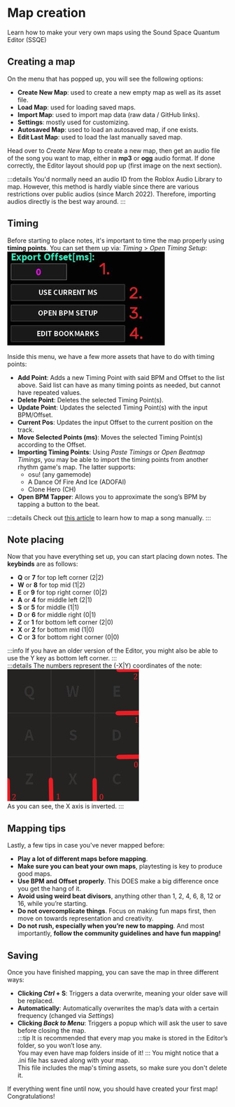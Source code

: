# Map creation
Learn how to make your very own maps using the Sound Space Quantum Editor (SSQE)

## Creating a map
On the menu that has popped up, you will see the following options:

- __Create New Map__: used to create a new empty map as well as its asset file.
- __Load Map__: used for loading saved maps.
- __Import Map__: used to import map data (raw data / GitHub links).
- __Settings__: mostly used for customizing.
- __Autosaved Map__: used to load an autosaved map, if one exists.
- __Edit Last Map__: used to load the last manually saved map.

Head over to _Create New Map_ to create a new map, then get an audio file of the song you want to map, either in __mp3__ or __ogg__ audio format.
If done correctly, the Editor layout should pop up (first image on the next section).

:::details
You'd normally need an audio ID from the Roblox Audio Library to map. However, this method is hardly viable since there are various restrictions over public audios (since March 2022).
Therefore, importing audios directly is the best way around.
:::

## Timing
Before starting to place notes, it's important to time the map properly using **timing points**. You can set them up via: _Timing_ > _Open Timing Setup_:  
![TimingSetup](../public/src/map/timing.jpg)

Inside this menu, we have a few more assets that have to do with timing points:
- **Add Point**: Adds a new Timing Point with said BPM and Offset to the list above. Said list can have as many timing points as needed, but cannot have repeated values.
- **Delete Point**: Deletes the selected Timing Point(s).
- **Update Point**: Updates the selected Timing Point(s) with the input BPM/Offset.
- **Current Pos**: Updates the input Offset to the current position on the track.
- **Move Selected Points (ms)**: Moves the selected Timing Point(s) according to the Offset.
- **Importing Timing Points**: Using _Paste Timings_ or _Open Beatmap Timings_, you may be able to import the timing points from another rhythm game's map. The latter supports:
  - osu! (any gamemode)
  - A Dance Of Fire And Ice (ADOFAI)
  - Clone Hero (CH)
- **Open BPM Tapper**: Allows you to approximate the song’s BPM by tapping a button to the beat.

:::details
Check out [this article](/mapping/extra/manual-bpm-timing) to learn how to map a song manually.
:::

## Note placing
Now that you have everything set up, you can start placing down notes. The **keybinds** are as follows:
- **Q** or **7** for top left corner (2|2)
- **W** or **8** for top mid (1|2)                         
- **E** or **9** for top right corner (0|2)
- **A** or **4** for middle left (2|1)
- **S** or **5** for middle (1|1)
- **D** or **6** for middle right (0|1)
- **Z** or **1** for bottom left corner (2|0)
- **X** or **2** for bottom mid (1|0)
- **C** or **3** for bottom right corner (0|0)

:::info
If you have an older version of the Editor, you might also be able to use the Y key as bottom left corner.
:::  
:::details
The numbers represent the (-X|Y) coordinates of the note:  
![GridCoords](../public/src/map/gridcoords.jpg)  
As you can see, the X axis is inverted.
:::

## Mapping tips
Lastly, a few tips in case you've never mapped before:
- **Play a lot of different maps before mapping**.
- **Make sure you can beat your own maps**, playtesting is key to produce good maps.
- **Use BPM and Offset properly**. This DOES make a big difference once you get the hang of it.
- **Avoid using weird beat divisors**, anything other than 1, 2, 4, 6, 8, 12 or 16, while you’re starting.
- **Do not overcomplicate things**. Focus on making fun maps first, then move on towards representation and creativity.
- **Do not rush, especially when you’re new to mapping**. 
And most importantly, **follow the community guidelines and have fun mapping!**

## Saving
Once you have finished mapping, you can save the map in three different ways:
- **Clicking _Ctrl_ + S**: Triggers a data overwrite, meaning your older save will be replaced.
- **Automatically**: Automatically overwrites the map’s data with a certain frequency (changed via _Settings_)
- **Clicking _Back to Menu_**: Triggers a popup which will ask the user to save before closing the map.  
:::tip
It is recommended that every map you make is stored in the Editor’s folder, so you won’t lose any.  
You may even have map folders inside of it!
:::
You might notice that a .ini file has saved along with your map.  
This file includes the map's timing assets, so make sure you don't delete it.

If everything went fine until now, you should have created your first map! Congratulations!
